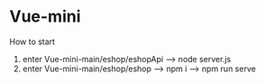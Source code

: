 # Vue-mini

How to start 
1. enter Vue-mini-main/eshop/eshopApi --> node server.js
2. enter Vue-mini-main/eshop/eshop --> npm i --> npm run serve 